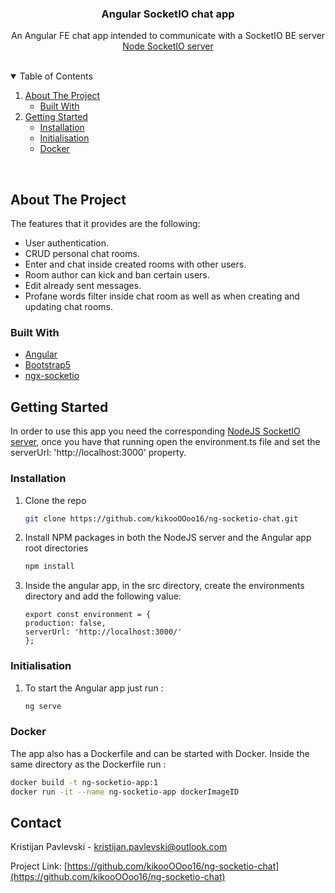 <!-- PROJECT LOGO -->
<p align="center">
  <h3 align="center">Angular SocketIO chat app</h3>
  <p align="center">
    An Angular FE chat app intended to communicate with a SocketIO BE server
    <br/>
    <a href="https://github.com/kikooOOoo16/node-socketio-ts-app">Node SocketIO server</a>
  </p>
</p>
<br/>



<!-- TABLE OF CONTENTS -->
<details open="open">
  <summary>Table of Contents</summary>
  <ol>
    <li>
      <a href="#about-the-project">About The Project</a>
      <ul>
        <li><a href="#built-with">Built With</a></li>
      </ul>
    </li>
    <li>
      <a href="#getting-started">Getting Started</a>
      <ul>
        <li><a href="#installation">Installation</a></li>
        <li><a href="#initialisation">Initialisation</a></li>
        <li><a href="#Docker">Docker</a></li>
      </ul>
    </li>
  </ol>
</details>
<br/>


<!-- ABOUT THE PROJECT -->
## About The Project

The features that it provides are the following:
* User authentication.
* CRUD personal chat rooms.
* Enter and chat inside created rooms with other users.
* Room author can kick and ban certain users.
* Edit already sent messages.
* Profane words filter inside chat room as well as when creating and updating chat rooms.

### Built With

* [Angular](https://angular.io/api/common/SlicePipe)
* [Bootstrap5](https://getbootstrap.com)
* [ngx-socketio](https://www.npmjs.com/package/ngx-socket-io)


<!-- GETTING STARTED -->
## Getting Started

In order to use this app you need the corresponding <a href="https://github.com/kikooOOoo16/node-socketio-ts-app">NodeJS SocketIO server</a>, once you have that running open the environment.ts file and set the serverUrl: 'http://localhost:3000' property.

### Installation

1. Clone the repo
   ```sh
   git clone https://github.com/kikooOOoo16/ng-socketio-chat.git
   ```
3. Install NPM packages in both the NodeJS server and the Angular app root directories
   ```sh
   npm install
   ```
4. Inside the angular app, in the src directory, create the environments directory and add the following value:
      ```TS
    export const environment = {
      production: false,
      serverUrl: 'http://localhost:3000/'
    };
   ```
### Initialisation

1. To start the Angular app just run  :
   ```sh
   ng serve
   ```
   
### Docker

The app also has a Dockerfile and can be started with Docker. Inside the same directory as the Dockerfile run :
   ```sh
   docker build -t ng-socketio-app:1
   docker run -it --name ng-socketio-app dockerImageID
   ```

<!-- CONTACT -->
## Contact

Kristijan Pavlevski - kristijan.pavlevski@outlook.com

Project Link: [https://github.com/kikooOOoo16/ng-socketio-chat](https://github.com/kikooOOoo16/ng-socketio-chat)
